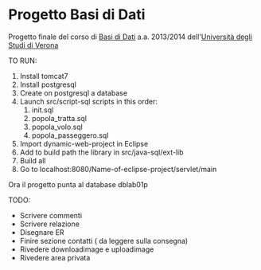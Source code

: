 Progetto Basi di Dati
=============
Progetto finale del corso di [Basi di Dati](http://www.di.univr.it/?ent=oi&codiceCs=S24&codins=12700&cs=420&discr=&discrCd=) a.a. 2013/2014 dell'[Università degli Studi di Verona](http://www.univr.it)

TO RUN:

1. Install tomcat7
2. Install postgresql
3. Create on postgresql a database
4. Launch src/script-sql scripts in this order:
    1. init.sql
    2. popola_tratta.sql
    3. popola_volo.sql
    4. popola_passeggero.sql
5. Import dynamic-web-project in Eclipse
6. Add to build path the library in src/java-sql/ext-lib
7. Build all
8. Go to localhost:8080/Name-of-eclipse-project/servlet/main

Ora il progetto punta al database dblab01p

TODO:
- Scrivere commenti
- Scrivere relazione
- Disegnare ER
- Finire sezione contatti ( da leggere sulla consegna)
- Rivedere downloadimage e uploadimage
- Rivedere area privata

